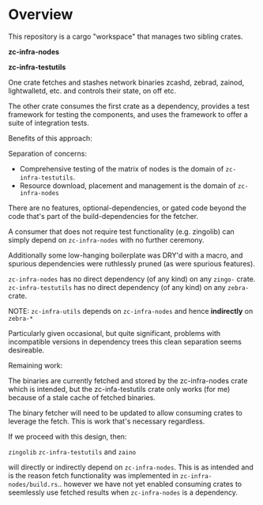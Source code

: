 # Overview

This repository is a cargo "workspace" that manages two sibling crates.

**zc-infra-nodes**


**zc-infra-testutils**

One crate fetches and stashes network binaries zcashd, zebrad, zainod, lightwalletd, etc. and controls their state, on off etc.

The other crate consumes the first crate as a dependency, provides a test framework for testing the components, and uses the framework to offer a suite of integration tests.



Benefits of this approach:

Separation of concerns:

* Comprehensive testing of the matrix of nodes is the domain of `zc-infra-testutils`.
* Resource download, placement and management is the domain of `zc-infra-nodes`

There are no features, optional-dependencies, or gated code beyond the code that's part of the build-dependencies for the fetcher.

A consumer that does not require test functionality (e.g. zingolib) can simply depend on `zc-infra-nodes` with no further ceremony.

Additionally some low-hanging boilerplate was DRY'd with a macro, and spurious dependencies were ruthlessly pruned (as were spurious features).

`zc-infra-nodes` has no direct dependency (of any kind) on any `zingo-` crate.
`zc-infra-testutils` has no direct dependency (of any kind) on any `zebra-` crate.

NOTE:  `zc-infra-utils` depends on `zc-infra-nodes` and hence **indirectly** on `zebra-*`

Particularly given occasional, but quite significant, problems with incompatible versions in dependency trees this clean separation seems desireable. 

Remaining work:

The binaries are currently fetched and stored by the zc-infra-nodes crate which is intended, but the zc-infa-testutils crate only works (for me) because of a stale cache of fetched binaries.

The binary fetcher will need to be updated to allow consuming crates to leverage the fetch.   This is work that's necessary regardless.

If we proceed with this design, then:

`zingolib`
`zc-infra-testutils` and
`zaino`

will directly or indirectly depend on `zc-infra-nodes`.   This is as intended and is the reason fetch functionality was implemented in `zc-infra-nodes/build.rs`..  however we have not yet enabled consuming crates to seemlessly use fetched results when `zc-infra-nodes` is a dependency.

